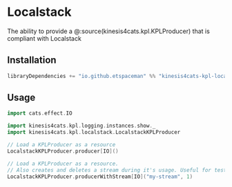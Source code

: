 # Localstack

The ability to provide a @:source(kinesis4cats.kpl.KPLProducer) that is compliant with Localstack

## Installation

```scala
libraryDependencies += "io.github.etspaceman" %% "kinesis4cats-kpl-localstack" % "@VERSION@"
```

## Usage

```scala mdoc:compile-only
import cats.effect.IO

import kinesis4cats.kpl.logging.instances.show._
import kinesis4cats.kpl.localstack.LocalstackKPLProducer

// Load a KPLProducer as a resource
LocalstackKPLProducer.producer[IO]()

// Load a KPLProducer as a resource.
// Also creates and deletes a stream during it's usage. Useful for tests.
LocalstackKPLProducer.producerWithStream[IO]("my-stream", 1)
```
